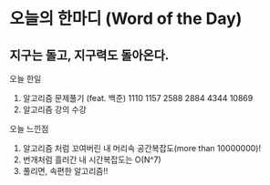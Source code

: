# 오늘의 한마디 (Word of the Day)
## 지구는 돌고, 지구력도 돌아온다.


오늘 한일 
1. 알고리즘 문제풀기 (feat. 백준) 1110 1157 2588 2884 4344 10869
2. 알고리즘 강의 수강 

오늘 느낀점
1. 알고리즘 처럼 꼬여버린 내 머리속 공간복잡도(more than 10000000)!
2. 번개처럼 흘러간 내 시간복잡도는 O(N^7)
3. 풀리면, 속편한 알고리즘!!
